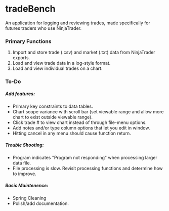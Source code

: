 # tradeBench
An application for logging and reviewing trades, made specifically for futures traders who use NinjaTrader.  

### Primary Functions
1. Import and store trade (.csv) and market (.txt) data from NinjaTrader exports.
2. Load and view trade data in a log-style format. 
3. Load and view individual trades on a chart. 

### To-Do
##### Add features:
- Primary key constraints to data tables. 
- Chart scope variance with scroll bar (set viewable range and allow more chart to exist outside viewable range). 
- Click trade # to view chart instead of through file-menu options. 
- Add notes and/or type column options that let you edit in window.
- Hitting cancel in any menu should cause function return.

##### Trouble Shooting: 
- Program indicates "Program not responding" when processing larger data file. 
- File processing is slow. Revisit processing functions and determine how to improve. 

##### Basic Maintenence: 
- Spring Cleaning
- Polish/add documentation.



